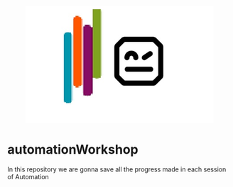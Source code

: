 <p align="center">
  <img src="/img/rtranzat.jpg" />
</p>


# automationWorkshop
In this repository we are gonna save all the progress made in each session of Automation

